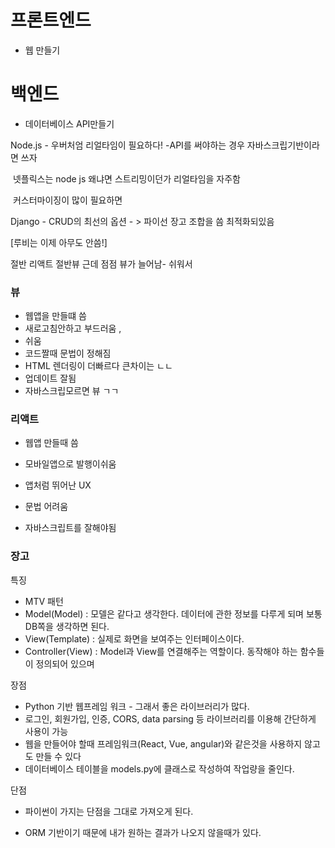 # 프론트엔드

- 웹 만들기

# 백엔드

- 데이터베이스 API만들기





Node.js - 우버처엄 리얼타임이 필요하다! -API를 써야하는 경우 자바스크립기반이라면 쓰자

​				넷플릭스는 node js 왜냐면 스트리밍이던가 리얼타임을 자주함 

​				커스터마이징이 많이 필요하면



Django - CRUD의 최선의 옵션 - > 파이선 장고 조합을 씀 최적화되있음

[루비는 이제 아무도 안씀!]



절반 리액트 절반뷰 근데 점점 뷰가 늘어남- 쉬워서



### 뷰 

- 웹앱을 만들떄 씀 
- 새로고침안하고 부드러움 ,
- 쉬움
 - 코드짤때 문법이 정해짐
 - HTML 렌더링이 더빠르다 큰차이는 ㄴㄴ
 - 업데이트 잘됨
 - 자바스크립모르면 뷰 ㄱㄱ



### 리액트 

- 웹앱 만들때 씀

- 모바일앱으로 발행이쉬움

- 앱처럼 뛰어난 UX

- 문법 어려움

- 자바스크립트를 잘해야됨

  

### 장고

특징

- MTV 패턴
- Model(Model) : 모델은 같다고 생각한다. 데이터에 관한 정보를 다루게 되며 보통 DB쪽을 생각하면 된다.
- View(Template) : 실제로 화면을 보여주는 인터페이스이다.
- Controller(View) : Model과 View를 연결해주는 역할이다. 동작해야 하는 함수들이 정의되어 있으며

장점

- Python 기반 웹프레임 워크 - 그래서 좋은 라이브러리가 많다.
- 로그인, 회원가입, 인증, CORS, data parsing 등 라이브러리를 이용해 간단하게 사용이 가능
- 웹을 만들어야 할때 프레임워크(React, Vue, angular)와 같은것을 사용하지 않고도 만들 수 있다
- 데이터베이스 테이블을 models.py에 클래스로 작성하여 작업량을 줄인다.

단점

- 파이썬이 가지는 단점을 그대로 가져오게 된다.

- ORM 기반이기 때문에 내가 원하는 결과가 나오지 않을때가 있다.

